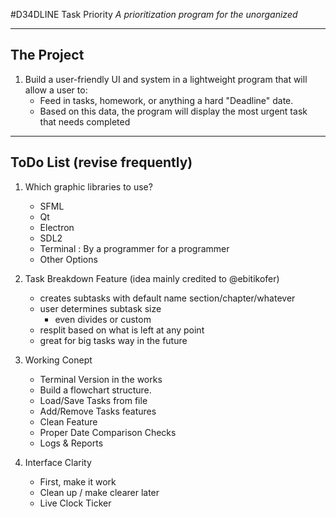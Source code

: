 #D34DLINE Task Priority
_A prioritization program for the unorganized_

---

## The Project

1. Build a user-friendly UI and system in a lightweight program that will allow a user to:
	* Feed in tasks, homework, or anything a hard "Deadline" date.
	* Based on this data, the program will display the most urgent task that needs completed

---

## ToDo List (revise frequently)
1. Which graphic libraries to use?
    * SFML
    * Qt
    * Electron
    * SDL2
    * Terminal : By a programmer for a programmer
    * Other Options

2. Task Breakdown Feature (idea mainly credited to @ebitikofer)
	* creates subtasks with default name section/chapter/whatever
	* user determines subtask size
		* even divides or custom
	* resplit based on what is left at any point
	* great for big tasks way in the future

3. Working Conept
	* Terminal Version in the works
	* Build a flowchart structure.
	* Load/Save Tasks from file
	* Add/Remove Tasks features
	* Clean Feature
	* Proper Date Comparison Checks
	* Logs & Reports

4. Interface Clarity
	* First, make it work
	* Clean up / make clearer later
	* Live Clock Ticker
